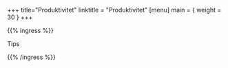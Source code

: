 +++
title="Produktivitet"
linktitle = "Produktivitet"
[menu]
main = { weight = 30 }
+++

{{% ingress %}}

Tips

{{% /ingress %}}
